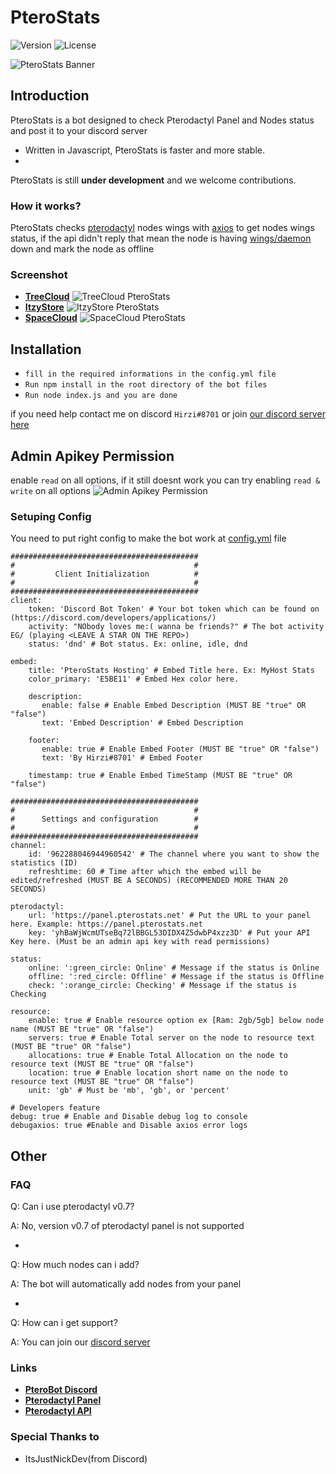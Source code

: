 # PteroStats

![Version](https://img.shields.io/github/package-json/v/HirziDevs/PteroStats?style=flat-square)
![License](https://img.shields.io/github/license/HirziDevs/PteroStats?style=flat-square)

![PteroStats Banner](https://media.discordapp.net/attachments/796259732683227157/861126504246411264/20210704_130856.jpg)

## Introduction

PteroStats is a bot designed to check Pterodactyl Panel and Nodes status and post it to your discord server

- Written in Javascript, PteroStats is faster and more stable.
- 
PteroStats is still **under development** and we welcome contributions. 

### How it works?

PteroStats checks [pterodactyl](https://pterodactyl.io) nodes wings with [axios](https://www.npmjs.com/package/axios) to get nodes wings status, if the api didn't reply that mean the node is having [wings/daemon](https://pterodactyl.io/wings/1.0/installing.html) down and mark the node as offline

### Screenshot

- [**TreeCloud**](https://discord.gg/TCBhPan6SY)
![TreeCloud PteroStats](https://media.discordapp.net/attachments/819757140155564062/880346867949518848/Screenshot_2021-08-26-14-03-15-50_572064f74bd5f9fa804b05334aa4f912.jpg)
- [**ItzyStore**](https://discord.gg/PS4Mf6DBzt)
![ItzyStore PteroStats](https://media.discordapp.net/attachments/796259732683227157/863359897210060820/IMG_20210710_164939.jpg)
- [**SpaceCloud**](https://discord.gg/28z8CYmPEY)
![SpaceCloud PteroStats](https://media.discordapp.net/attachments/586738538448420881/866624597171372032/IMG_20210719_171633.jpg)

## Installation

- `fill in the required informations in the config.yml file`
- `Run npm install in the root directory of the bot files`
- `Run node index.js and you are done`

if you need help contact me on discord `Hirzi#8701` or join [our discord server here](https://discord.gg/zv6maQRah3)

## Admin Apikey Permission

enable `read` on all options, if it still doesnt work you can try enabling `read & write` on all options
![Admin Apikey Permission](https://media.discordapp.net/attachments/819757140155564062/876320084992331816/Screenshot_2021-08-15-11-20-05-56.jpg)

### Setuping Config

You need to put right config to make the bot work at [config.yml](https://github.com/HirziDevs/PteroStats/blob/main/config.yml) file
```
##########################################
#                                        #
#         Client Initialization          #
#                                        #
##########################################
client:
    token: 'Discord Bot Token' # Your bot token which can be found on (https://discord.com/developers/applications/)
    activity: "NObody loves me:( wanna be friends?" # The bot activity EG/ (playing <LEAVE A STAR ON THE REPO>)
    status: 'dnd' # Bot status. Ex: online, idle, dnd

embed:
    title: 'PteroStats Hosting' # Embed Title here. Ex: MyHost Stats
    color_primary: 'E5BE11' # Embed Hex color here.
 
    description: 
       enable: false # Enable Embed Description (MUST BE "true" OR "false")
       text: 'Embed Description' # Embed Description
 
    footer: 
       enable: true # Enable Embed Footer (MUST BE "true" OR "false")
       text: 'By Hirzi#8701' # Embed Footer
 
    timestamp: true # Enable Embed TimeStamp (MUST BE "true" OR "false")

##########################################
#                                        #
#      Settings and configuration        #
#                                        #
##########################################
channel:
    id: '962288046944960542' # The channel where you want to show the statistics (ID)
    refreshtime: 60 # Time after which the embed will be edited/refreshed (MUST BE A SECONDS) (RECOMMENDED MORE THAN 20 SECONDS)

pterodactyl:
    url: 'https://panel.pterostats.net' # Put the URL to your panel here. Example: https://panel.pterostats.net
    key: 'yhBaWjWcmUTseBq72lBBGL53DIDX4Z5dwbP4xzz3D' # Put your API Key here. (Must be an admin api key with read permissions)

status:
    online: ':green_circle: Online' # Message if the status is Online
    offline: ':red_circle: Offline' # Message if the status is Offline
    check: ':orange_circle: Checking' # Message if the status is Checking

resource:
    enable: true # Enable resource option ex [Ram: 2gb/5gb] below node name (MUST BE "true" OR "false")
    servers: true # Enable Total server on the node to resource text (MUST BE "true" OR "false")
    allocations: true # Enable Total Allocation on the node to resource text (MUST BE "true" OR "false")
    location: true # Enable location short name on the node to resource text (MUST BE "true" OR "false")
    unit: 'gb' # Must be 'mb', 'gb', or 'percent'

# Developers feature
debug: true # Enable and Disable debug log to console
debugaxios: true #Enable and Disable axios error logs
```

## Other
### FAQ

Q: Can i use pterodactyl v0.7?

A: No, version v0.7 of pterodactyl panel is not supported

-

Q: How much nodes can i add?

A: The bot will automatically add nodes from your panel

-

Q: How can i get support?

A: You can join our [discord server](https://discord.gg/zv6maQRah3)

### Links

* __[PteroBot Discord](https://discord.gg/zv6maQRah3)__
* __[Pterodactyl Panel](https://pterodactyl.io)__
* __[Pterodactyl API](https://dashflo.net/docs/api/pterodactyl/v1)__

### Special Thanks to

- ItsJustNickDev(from Discord)

